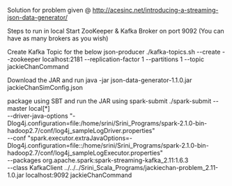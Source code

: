 Solution for problem given @ http://acesinc.net/introducing-a-streaming-json-data-generator/

Steps to run in local Start ZooKeeper & Kafka Broker on port 9092 (You can have as many brokers as you wish)

Create Kafka Topic for the below json-producer
./kafka-topics.sh --create --zookeeper localhost:2181 --replication-factor 1 --partitions 1 --topic jackieChanCommand

Download the JAR and run 
java -jar json-data-generator-1.1.0.jar jackieChanSimConfig.json

package using SBT and run the JAR using spark-submit
./spark-submit --master local[*] \
--driver-java-options "-Dlog4j.configuration=file:/home/srini/Srini_Programs/spark-2.1.0-bin-hadoop2.7/conf/log4j_sampleLogDriver.properties" \
--conf "spark.executor.extraJavaOptions=-Dlog4j.configuration=file::/home/srini/Srini_Programs/spark-2.1.0-bin-hadoop2.7/conf/log4j_sampleLogExecutor.properties" \
--packages org.apache.spark:spark-streaming-kafka_2.11:1.6.3 \
--class KafkaClient ../../../Srini_Scala_Programs/jackiechan-problem_2.11-1.0.jar localhost:9092 jackieChanCommand

